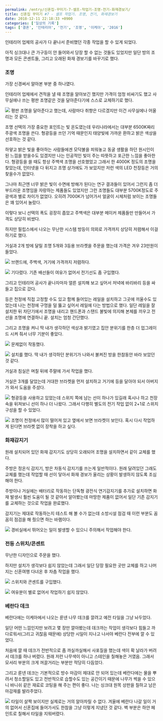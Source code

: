 ```yaml
---
permalink: /entry/신혼집-꾸미기-7-셀프-작업기-조명-전기-화재경보기/
title: 신혼집 꾸미기 #7 - 셀프 작업기. 조명, 전기, 화재경보기
date: 2018-12-11 22:18:33 +0900
categories: ['일상의 기록']
tags: ['결혼', '인테리어', '전기', '조명', '이케아', '2016']
---
```




인테리어 업체의 공사가 다 끝나서 준비했던 각종 작업을 할 수 있게 되었다.

아직 싱크대나 큰 가구등이 안 들어와서 당장 할 수 없는 것들도 있었지만 일단 방의 조명과 모든 콘센트들, 그리고 오래된 화재 경보기를
바꾸기로 했다.

  

### 조명

가장 신경써서 알아본 부분 중 하나였다.

인테리어 업체에서 견적을 낼 때 조명을 알아보긴 했지만 가격이 엄청 비싸기도 했고 사무실에나 쓰는 평판 조명같은 것을 달아준다기에 스스로
교체하기로 했다.

  

![][link0]
평판 조명을 달아준다고 했는데, 사람마다 취향은 다르겠지만 이건 사무실에나 어울리는 것 같다.

  

  

조명 선택의 가장 중요한 포인트는 빛 온도였는데 우리나라에서는 대부분 6500K짜리 주광색 조명을 쓴다. 형광등을 쓰던 기억 때문인지
태양빛에 가까운 환하고 밝은 색상을 선호하는 것 같다.

하얗고 밝은 빛을 좋아하는 사람들에겐 모닥불을 피워놓고 동굴 생활을 하던 원시인이 된 느낌을 받을수도 있겠지만 나는 인공적인 빛이 주는
따뜻하고 포근한 느낌을 좋아한다. 형광등을 쓸 때도 항상 주백색 조명을 선호했었고 그래서 한 4000K 정도의 조명을 찾았는데, 인터넷을 다
뒤지고 조명 상가에도 가 보았지만 저런 색의 LED 천장등은 거의 찾을수가 없었다.

그나마 최근엔 너무 밝은 빛이 수면에 방해가 된다는 연구 결과들이 있어서 그런지 좀 더 부드러운 조명임을 자랑하는 제품들도 있었지만 그런
조명들도 대부분 5700K정도로 주광색과 별로 차이가 없었다. 오히려 7000K가 넘어가서 얼굴이 시체처럼 보이는 조명들은 꽤 있어서
놀랐다.

  

이렇다 보니 선택의 폭도 굉장히 좁았고 주백색은 대부분 메이커 제품들만 만들어서 가격도 상당히 비쌌다.

하지만 필립스에서 나오는 무난한 시스템 방등이 의외로 가격까지 상당히 저렴해서 이걸 하기로 했다.

거실과 2개 방에 달릴 조명 5개와 3등용 브라켓을 주문을 했는데 가격은 겨우 23만원이 들었다.

  

![][link1]
브랜드에, 주백색, 거기에 가격까지 저렴하다.

  

![][link2]
기다렸다. 기존 배선들이 여유가 없어서 전기선도 좀 구입했다.

  

  

그리고 인테리어 공사가 끝나자마자 얼른 설치해 보고 싶어서 저녁에 바리바리 등을 싸들고 집으로 갔다.

등은 천정에 직접 고정할 수도 있고 함께 들어있는 레일을 설치하고 그곳에 끼울수도 있었는데 나는 천정에 구멍을 덜 뚫고 싶어서 레일에 다는
방법으로 했다. 일단 레일을 잘 설치한 뒤 차단기에서 조명을 내리고 핸드폰과 스탠드 불빛에 의지해 본체를 끼우고 전선을 조명에 연결하니 끝.
설치는 엄청 간단했다.  

그리고 조명을 켜니 딱 내가 생각하던 색상과 밝기였고 집안 분위기를 한층 더 업그레이드 시켜 줘서 너무 기분이 좋았다.

  

![][link3]
문제없이 작동했다.

  

![][link4]
설치를 했다. 딱 내가 생각하던 분위기가 나와서 불켜진 방을 한참동안 바라 보았던 것 같다.

  

거실과 침실은 며칠 뒤에 주말에 가서 작업을 했다.

거실은 3개를 달았는데 거대한 브라켓을 먼저 설치하고 거기에 등을 달아야 되서 아버지가 와서 도움을 주셨다.

  

![][link5]
형광등을 사용하고 있었는데 스위치 쪽에 남는 선이 하나가 있길래 혹시나 하고 천장속을 뒤져보니 선이 하나 더 나왔다. 그래서 다행히 별도의
전기 작업 없이 2+1로 스위치 구성을 할 수 있었다.

  

![][link6]
조명이 천정에서 많이 떨어져 있고 옆에서 보면 브라켓이 보인다. 혹시 다시 작업하게 된다면 브라켓 없이 장착을 하고 싶다.

  

  

### 화재감지기

원래 설치되어 있던 화재 감지기도 상당히 오래되어 조명을 설치하면서 같이 교체를 했다.

주방은 정온식 감지기, 방은 차동식 감지기를 쓰는게 일반적이다. 원래 달려있던 그래도 교체를 했는데 작업할 때 선이 닿아서 화재 경보가
울리는 상황이 발생하지 않도록 조심해야 한다.

주방이나 거실에는 배터리로 작동하는 단독형 광전식 연기감지기를 추가로 설치하면 화재 발생시 훨씬 도움이 될 것 같아서 알아봤는데 마땅한
제품이 없어서 일단 기존 감지기를 교체하는 것으로 작업을 완료했다.

감지기는 제대로 작동하는지 테스트 해 볼 수가 없는데 소방시설 점검 때 이런 부분도 꼼꼼히 점검을 해 줬으면 하는 바램이다.

  

![][link7]
경비실에서 뛰어오는 일이 발생할 수 있으니 주의해서 작업해야 한다.

  

  

### 전등 스위치/콘센트

무난한 디자인으로 주문을 했다.

하지만 설치가 생각보다 쉽지 않았는데 그래서 일단 당장 필요한 곳만 교체를 하고 나머지는 신혼여행 다녀온 후 차츰 작업을 했다.

  

![][link8]
스위치와 콘센트를 구입했다.

  

![][link9]
여유분이 별로 없어서 작업하기 쉽지 않았다.

  

  

### 베란다 데크

베란다에는 이케아에서 나오는 룬넨 나무 데크를 깔려고 예전 타일을 그냥 놔두었다.

일단 어떤 느낌인지만 보려고 몇 장만 깔아봤는데 데크까는 작업이 생각보다 힘들고 까다로워서(그리고 귀찮음 때문에) 상당한 시일이 지나고
나서야 베란다 전부에 깔 수 있었다.

  

처음에 깔 때 데크가 전반적으로 좀 까실까실해서 사포질을 했는데 색이 확 날라가 버려서 데크를 하나 버렸다. 원래 저런 나무색이 아니고
스테인을 칠해놓은 거였음. 그래서 모서리 부분의 크게 꺼끌거리는 부분만 적당히 다듬었다.

그리고 룬넨 데크는 기본적으로 방수 마감이 제대로 안 되어 있는데 베란다에는 물을 뿌려서 청소할일도 있고 전반적으로 습할수도 있는 공간이기
때문에 나무가 썩을 수 있으니 바니쉬 같은 재료로 코팅을 해 주는 편이 좋다. 나는 싱크대 원목 상판을 칠하고 남은 마감재를 발라주었다.

  

![][link10]
타일이 살짝 보이지만 실제로는 거의 알아차릴 수 없다. 겨울에 베란다 나갈 일이 거의 없어서 신혼집에 들어가서도 한참을 그냥 이렇게 지냈던
것 같다. 벽 부분은 하얀 페인트로 칠해서 타일을 지워버렸다.

  

  

  

  

  


[link0]:http://cfile30.uf.tistory.com/image/99E8BE345C0FB846271F70
[link1]:http://cfile1.uf.tistory.com/image/99588B335C0FB84718881E
[link2]:http://cfile29.uf.tistory.com/image/99E192415C0FB8481D01D5
[link3]:http://cfile6.uf.tistory.com/image/99F5BB335C0FB8491BD2DA
[link4]:http://cfile6.uf.tistory.com/image/99A01D425C0FB84A1FE657
[link5]:http://cfile4.uf.tistory.com/image/991A893D5C0FB84B1D0530
[link6]:http://cfile22.uf.tistory.com/image/995257425C0FB84B184E62
[link7]:http://cfile2.uf.tistory.com/image/994E74485C0FB84C26A65A
[link8]:http://cfile30.uf.tistory.com/image/99F9723A5C0FB84D050B02
[link9]:http://cfile9.uf.tistory.com/image/99E9FD4E5C0FB84E25B59B
[link10]:http://cfile24.uf.tistory.com/image/99E1534E5C0FB84F255B32
